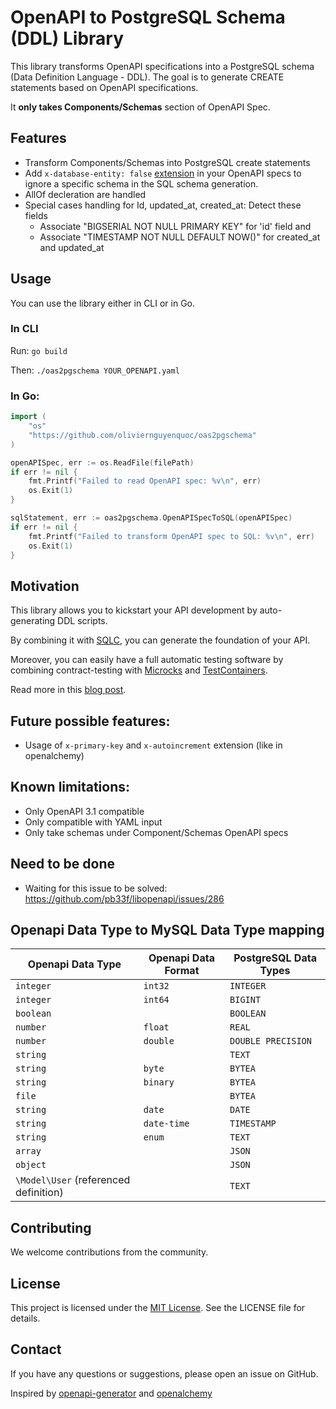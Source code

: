# OpenAPI to PostgreSQL Schema (DDL) Library

This library transforms OpenAPI specifications into a PostgreSQL schema (Data Definition Language - DDL). The goal is to generate CREATE statements based on OpenAPI specifications. 

It **only takes Components/Schemas** section of OpenAPI Spec.


## Features

- Transform Components/Schemas into PostgreSQL create statements
- Add `x-database-entity: false` [extension](https://swagger.io/docs/specification/openapi-extensions/) in your OpenAPI specs to ignore a specific schema in the SQL schema generation.
- AllOf decleration are handled
- Special cases handling for Id, updated_at, created_at: Detect these fields
    - Associate "BIGSERIAL NOT NULL PRIMARY KEY" for 'id' field and 
    - Associate "TIMESTAMP NOT NULL DEFAULT NOW()" for created_at and updated_at

## Usage

You can use the library either in CLI or in Go.

### In CLI

Run: `go build`

Then: `./oas2pgschema YOUR_OPENAPI.yaml`

### In Go:

```go
import (
    "os"
    "https://github.com/oliviernguyenquoc/oas2pgschema"
)

openAPISpec, err := os.ReadFile(filePath)
if err != nil {
    fmt.Printf("Failed to read OpenAPI spec: %v\n", err)
    os.Exit(1)
}

sqlStatement, err := oas2pgschema.OpenAPISpecToSQL(openAPISpec)
if err != nil {
    fmt.Printf("Failed to transform OpenAPI spec to SQL: %v\n", err)
    os.Exit(1)
}
```

## Motivation

This library allows you to kickstart your API development by auto-generating DDL scripts. 

By combining it with [SQLC](https://sqlc.dev/), you can generate the foundation of your API.

Moreover, you can easily have a full automatic testing software by combining contract-testing with [Microcks](https://microcks.io) and [TestContainers](https://golang.testcontainers.org/).

Read more in this [blog post]().

## Future possible features:

* Usage of `x-primary-key` and `x-autoincrement` extension (like in openalchemy)

## Known limitations:

* Only OpenAPI 3.1 compatible
* Only compatible with YAML input
* Only take schemas under Component/Schemas OpenAPI specs

## Need to be done

* Waiting for this issue to be solved: https://github.com/pb33f/libopenapi/issues/286

## Openapi Data Type to MySQL Data Type mapping

| Openapi Data Type | Openapi Data Format | PostgreSQL Data Types |
| ----------------- | ------------------- | --------------------- |
| `integer`         | `int32`             | `INTEGER`             |
| `integer`         | `int64`             | `BIGINT`              |
| `boolean`         |                     | `BOOLEAN`             |
| `number`          | `float`             | `REAL`                |
| `number`          | `double`            | `DOUBLE PRECISION`    |
| `string`          |                     | `TEXT`                |
| `string`          | `byte`              | `BYTEA`               |
| `string`          | `binary`            | `BYTEA`               |
| `file`            |                     | `BYTEA`               |
| `string`          | `date`              | `DATE`                |
| `string`          | `date-time`         | `TIMESTAMP`           |
| `string`          | `enum`              | `TEXT`                |
| `array`           |                     | `JSON`                |
| `object`          |                     | `JSON`                |
| `\Model\User` (referenced definition) | | `TEXT`                |

## Contributing

We welcome contributions from the community.

## License

This project is licensed under the [MIT License](). See the LICENSE file for details.

## Contact

If you have any questions or suggestions, please open an issue on GitHub.


Inspired by [openapi-generator](https://github.com/OpenAPITools/openapi-generator) and [openalchemy](https://openapi-sqlalchemy.readthedocs.io)
